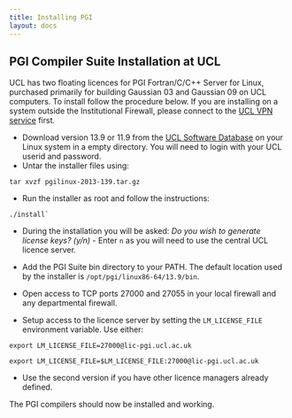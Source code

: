 ```yaml
---
title: Installing PGI
layout: docs
---
```

## PGI Compiler Suite Installation at UCL

UCL has two floating licences for PGI Fortran/C/C++ Server for Linux,
purchased primarily for building Gaussian 03 and Gaussian 09 on UCL
computers. To install follow the procedure below. If you are installing
on a system outside the Institutional Firewall, please connect to the
[UCL VPN service](http://www.ucl.ac.uk/isd/services/get-connected/remote-working/vpn)
first.

  - Download version 13.9 or 11.9 from the [UCL Software Database](http://swdb.ucl.ac.uk/)
    on your Linux system in a empty directory. You will need to login 
    with your UCL userid and password.
  - Untar the installer files using:  

```
tar xvzf pgilinux-2013-139.tar.gz
```

  - Run the installer as root and follow the instructions:

```
./install`
```

  - During the installation you will be asked: *Do you wish to generate
    license keys? (y/n)* - Enter `n` as you will need to use the central
    UCL licence server.

  - Add the PGI Suite bin directory to your PATH. The default location
    used by the installer is `/opt/pgi/linux86-64/13.9/bin`.
  - Open access to TCP ports 27000 and 27055 in your local firewall and
    any departmental firewall.
  - Setup access to the licence server by setting the `LM_LICENSE_FILE`
    environment variable. Use either:

```
export LM_LICENSE_FILE=27000@lic-pgi.ucl.ac.uk

export LM_LICENSE_FILE=$LM_LICENSE_FILE:27000@lic-pgi.ucl.ac.uk
```

  - Use the second version if you have other licence managers already
    defined.

The PGI compilers should now be installed and working.
